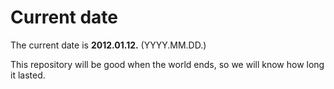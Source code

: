 # Current date

The current date is **2012.01.12.** (YYYY.MM.DD.)

This repository will be good when the world ends, so we will know how long it lasted.